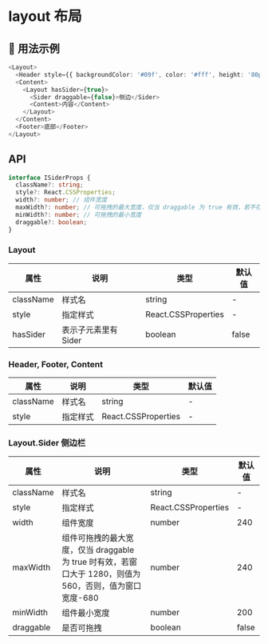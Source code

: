 # layout 布局

##  用法示例

```typescript jsx
<Layout>
  <Header style={{ backgroundColor: '#09f', color: '#fff', height: '80px' }}>头部</Header>
  <Content>
    <Layout hasSider={true}>
      <Sider draggable={false}>侧边</Sider>
      <Content>内容</Content>
    </Layout>
  </Content>
  <Footer>底部</Footer>
</Layout>
```

## API
```typescript
interface ISiderProps {
  className?: string;
  style?: React.CSSProperties;
  width?: number; // 组件宽度
  maxWidth?: number; // 可拖拽的最大宽度，仅当 draggable 为 true 有效，若不存在则为 560（窗口大于 1280）或窗口宽-680（窗口小于 1280）
  minWidth?: number; // 可拖拽的最小宽度
  draggable?: boolean;
}
```

### Layout

| 属性      | 说明                 | 类型                | 默认值 |
| --------- | -------------------- | ------------------- | ------ |
| className | 样式名               | string              | -      |
| style     | 指定样式             | React.CSSProperties | -      |
| hasSider  | 表示子元素里有 Sider | boolean             | false  |

### Header, Footer, Content

| 属性      | 说明     | 类型                | 默认值 |
| --------- | -------- | ------------------- | ------ |
| className | 样式名   | string              | -      |
| style     | 指定样式 | React.CSSProperties | -      |

### Layout.Sider 侧边栏

| 属性      | 说明                                                                                                     | 类型                | 默认值 |
| --------- | -------------------------------------------------------------------------------------------------------- | ------------------- | ------ |
| className | 样式名                                                                                                   | string              | -      |
| style     | 指定样式                                                                                                 | React.CSSProperties | -      |
| width     | 组件宽度                                                                                                 | number              | 240    |
| maxWidth  | 组件可拖拽的最大宽度，仅当 draggable 为 true 时有效，若窗口大于 1280，则值为 560，否则，值为窗口宽度-680 | number              | 240    |
| minWidth  | 组件最小宽度                                                                                             | number              | 200    |
| draggable | 是否可拖拽                                                                                               | boolean             | false  |
